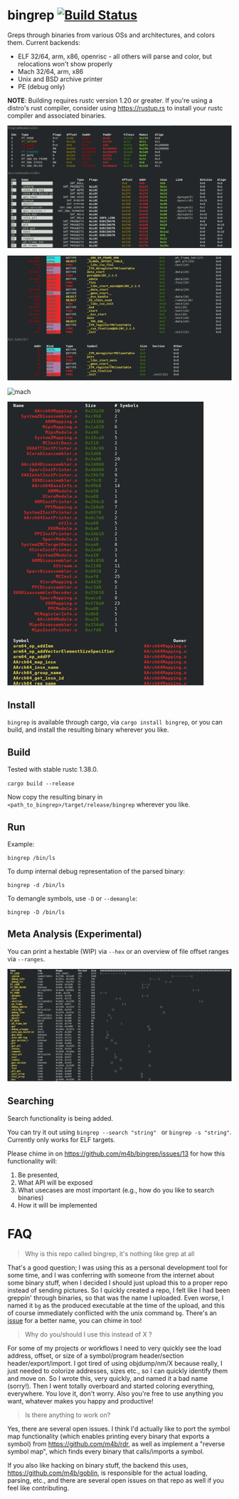 # bingrep [![Build Status](https://travis-ci.org/m4b/bingrep.svg?branch=master)](https://travis-ci.org/m4b/bingrep)

Greps through binaries from various OSs and architectures, and colors them. Current backends:

* ELF 32/64, arm, x86, openrisc - all others will parse and color, but relocations won't show properly
* Mach 32/64, arm, x86
* Unix and BSD archive printer
* PE (debug only)

**NOTE**: Building requires rustc version 1.20 or greater.  If you're using a distro's rust compiler, consider using https://rustup.rs to install your rustc compiler and associated binaries.

![elf_table2](etc/elf_table2.png)

![elf_table1](etc/elf_table1.png)

![mach](etc/mach.png)

![archive](etc/archive.png)

## Install

`bingrep` is available through cargo, via `cargo install bingrep`, or you can build, and install the resulting binary wherever you like.

## Build

Tested with stable rustc 1.38.0.

`cargo build --release`

Now copy the resulting binary in `<path_to_bingrep>/target/release/bingrep` wherever you like.

## Run

Example:

```
bingrep /bin/ls
```

To dump internal debug representation of the parsed binary:

```
bingrep -d /bin/ls
```

To demangle symbols, use `-D` or `--demangle`:

```
bingrep -D /bin/ls
```

## Meta Analysis (Experimental)

You can print a hextable (WIP) via `--hex` or an overview of file offset ranges via `--ranges`.

![ranges](etc/ranges.png)

## Searching

Search functionality is being added.

You can try it out using `bingrep --search "string" ` or `bingrep -s "string"`.  Currently only works for ELF targets.

Please chime in on https://github.com/m4b/bingrep/issues/13 for how this functionality will:

1. Be presented,
2. What API will be exposed
3. What usecases are most important (e.g., how do you like to search binaries)
4. How it will be implemented

# FAQ

> Why is this repo called bingrep, it's nothing like grep at all

That's a good question; I was using this as a personal development tool for some time, and I was conferring with someone from the internet about some binary stuff, when I decided I should just upload this to a proper repo instead of sending pictures. So I quickly created a repo, I felt like I had been greppin' through binaries, so that was the name I uploaded.  Even worse, I named it `bg` as the produced executable at the time of the upload, and this of course immediately conflicted with the unix command `bg`. There's an [issue](https://github.com/m4b/bingrep/issues/1) for a better name, you can chime in too!

> Why do you/should I use this instead of X ?

For some of my projects or workflows I need to very quickly see the load address, offset, or size of a symbol/program header/section header/export/import. I got tired of using objdump/nm/X because really, I just needed to colorize addresses, sizes etc., so I can quickly identify them and move on.  So I wrote this, very quickly, and named it a bad name (sorry!). Then I went totally overboard and started coloring everything, everywhere.  You love it, don't worry. Also you're free to use anything you want, whatever makes you happy and productive!

> Is there anything to work on?

Yes, there are several open issues. I think I'd actually like to port the symbol map functionality (which enables printing every binary that exports a symbol) from https://github.com/m4b/rdr, as well as implement a "reverse symbol map", which finds every binary that calls/imports a symbol.

If you also like hacking on binary stuff, the backend this uses, https://github.com/m4b/goblin, is responsible for the actual loading, parsing, etc., and there are several open issues on that repo as well if you feel like contributing.
